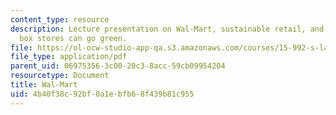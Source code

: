 ```yaml
---
content_type: resource
description: Lecture presentation on Wal-Mart, sustainable retail, and whether big
  box stores can go green.
file: https://ol-ocw-studio-app-qa.s3.amazonaws.com/courses/15-992-s-lab-laboratory-for-sustainable-business-spring-2008/4b40f38c92bf0a1ebfb68f439b81c955_lec_06.pdf
file_type: application/pdf
parent_uid: 06975356-3c00-20c3-8acc-59cb09954204
resourcetype: Document
title: Wal-Mart
uid: 4b40f38c-92bf-0a1e-bfb6-8f439b81c955
---
```

